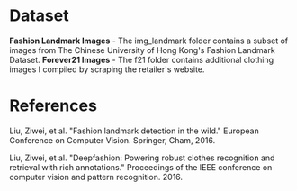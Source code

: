 # Dataset

**Fashion Landmark Images** - The img_landmark folder contains a subset of images from The Chinese University of Hong Kong's Fashion Landmark Dataset.
**Forever21 Images** - The f21 folder contains additional clothing images I compiled by scraping the retailer's website. 

# References

Liu, Ziwei, et al. "Fashion landmark detection in the wild." European Conference on Computer Vision. Springer, Cham, 2016.

Liu, Ziwei, et al. "Deepfashion: Powering robust clothes recognition and retrieval with rich annotations." Proceedings of the IEEE conference on computer vision and pattern recognition. 2016.

